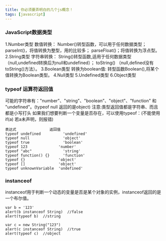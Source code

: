 ```yaml
---
title: 你必须要弄明白的几个js概念！
tags: [javascript]
---
```


### JavaScript数据类型
1.Number类型
   数值转换：
    Number()转型函数，可以用于任何数据类型；
    parseInt()，将值转换为整型，用的比较多；
    parseFloat()；将值转换为浮点型。
2.String类型
   字符串转换：
    String()转型函数,适用于任何数据类型（null,undefined转换后为null和undefined）；
    toString() （null,defined没有toString()方法）。
3.Boolean类型
   转换为boolean值:
    转型函数Boolean(),将某个值转换为Boolean类型。
4.Null类型
5.Undefined类型
6.Object类型

### typeof 运算符返回值
可能的字符串有："number"、"string"、"boolean"、"object"、"function" 和 "undefined"。(typeof null 返回的是object)
注意:类型返回值都是字符串、而且都是小写打头
     如果我们想要判断一个变量是否存在，可以使用typeof：(不能使用if(a) 若a未声明，则报错)
```
表达式 	          返回值
typeof undefined 	      'undefined'
typeof null 	          'object'
typeof true 	          'boolean'
typeof 123 	            'number'
typeof "abc" 	          'string'
typeof function() {} 	  'function'
typeof {} 	            'object'
typeof [] 	            'object'
typeof unknownVariable 	'undefined'
```
### instanceof
 instanceof用于判断一个动态的变量是否是某个对象的实例，instanceof返回的是一个布尔值。
 ```
var b = '123'
alert(b instanceof String)  //false
alert(typeof b)  //string

var c = new String("123")
alert(c instanceof String)  //true
alert(typeof c)  //object
 ```